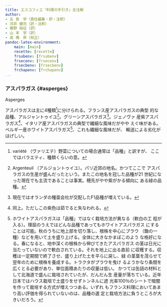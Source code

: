 ```yaml
---
title: エスコフィエ『料理の手引き』全注解
author:
- 五 島　学（責任編集・訳・注釈）
- 河井 健司（訳・注釈）
- 春野 裕征（訳）
- 山 本　学（訳）
- 高 橋　昇（校正）
pandoc-latex-environment:
    main: [main]
    recette: [recette]
    frsubenv: [frsubenv]
    frsecenv: [frsecenv]
    frsecbenv: [frsecbenv]
    frchapenv: [frchapenv]
...
```




<div class="main">

### アスパラガス {#asperges}

<div class="frsecbenv">Asperges</div>

アスパラガスは主に4種類[^1]に分けられる。フランス産アスパラガスの典型
的な品種、アルジャントゥイユ[^2]。グリーンアスパラガス[^3]。ジェノヴァ
産紫アスパラガス[^4]、イタリア産アスパラガスの典型で繊細な風味だがやや
えぐ味がある。ベルギー産ホワイトアスパラガス[^5]、これも繊細な風味だが、
輸送による劣化がはげしい。


[^1]: variété （ヴァリエテ）野菜についての場合通常は「品種」と訳すが、
    ここではバラエティ、種類くらいの意。

[^2]: Argenteuil （アルジョントゥイユ）。パリ近郊の地名。かつてここで
    アスパラガスの生産が盛んだったという。またこの地名を冠した品種が21
    世紀になった現在でも主流であることは事実。穂先がやや紫がかる傾向に
    ある緑の品種。
    
[^3]: 現在ではオランダの種苗会社が交配したF1品種が増えている。    
    
[^4]: 同上。ただしこの紫色は茹でると失なわれる。

[^5]: ホワイトアスパラガスは「品種」ではなく栽培方法が異なる（軟白の工
    程が入る）。理屈のうえではどんな品種であってもホワイトアスパラガス
    にすることは可能。秋のうちに地上部を切り落し、根株を中心にプラウ
    （鋤の一種）などを用いて土を盛り上げる。全体に大きなかまぼこのよう
    な格好になる。春になると、地中深くの根株から伸びてきたアスパラガス
    の茎は日光に当たっていないので軟白されている。それを地上に出る直前
    に収穫する。収穫は一定期間で終了させ、盛り上げた土を平らに戻し、緑
    の茎葉を茂らせて翌年のために根株を養成する。トラクタがプラウを曳け
    るようかなり条間を広くとる必要があり、単位面積あたりの収量は低い。
    かつては缶詰の材料として北海道で盛んに栽培されていたが、だんだん生
    産量が落ちている。近年日本ではハウス栽培で土盛りをせずトンネルに遮
    光率100％のシートで暗闇を作って栽培する方式が増えつつある。いずれ
    もフランス料理においてあまり高い評価を得られていないのは、品種の選
    定と栽培方法に負うところが大きいだろう。

</div><!--endMain-->


